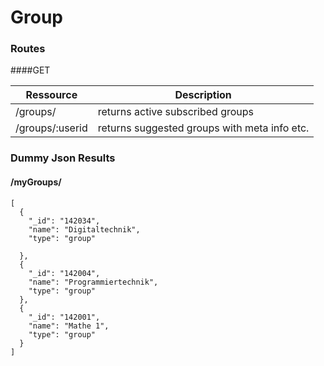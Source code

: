 # Group
### Routes
####GET

|Ressource   | Description  |
|---|---|
|/groups/   | returns active subscribed groups  |
|/groups/:userid   | returns suggested groups with meta info etc.  |


### Dummy Json Results

#### /myGroups/
```
[
  {
    "_id": "142034",
    "name": "Digitaltechnik",
    "type": "group"
    
  },
  {
    "_id": "142004",
    "name": "Programmiertechnik",
    "type": "group"
  },
  {
    "_id": "142001",
    "name": "Mathe 1",
    "type": "group"
  }
]

```

